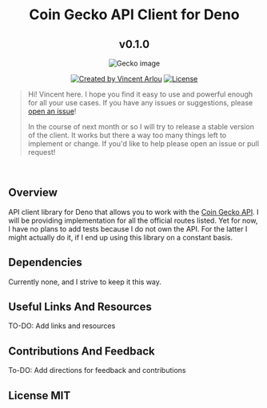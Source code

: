 <div align="center">
	<h1>Coin Gecko API Client for Deno</h1>
	<h2>v0.1.0</h2>
</div>

<p align="center">
  <img src="https://usethebitcoin.com/wp-content/uploads/2018/03/CoinGecko.png" alt="Gecko image"/>
</p>

<p align="center">
<a href="https://vincentarlou.com" rel="nofollow"><img src="https://img.shields.io/badge/created%20by-@vinclou-4BBAAB.svg" alt="Created by Vincent Arlou"></a>
<a href="https://opensource.org/licenses/MIT" rel="nofollow"><img src="https://img.shields.io/github/license/vinclou/coingecko-deno-client" alt="License"></a>
</p>

> Hi! Vincent here. I hope you find it easy to use and powerful enough for all your use cases. If you have any issues or suggestions, please [open an issue](https://github.com/vinclou/coingecko-deno-client/issues/new)!
>
> In the course of next month or so I will try to release a stable version of the client.
> It works but there a way too many things left to implement or change. If you'd like to help
> please open an issue or pull request!

<br/>

## Overview

API client library for Deno that allows you to work with the [Coin Gecko API](https://www.coingecko.com/en/api/documentation). I will be providing implementation for all the official routes listed. Yet for now, I have no plans to add tests because I do not own the API. For the latter I might actually do it, if I end up using this library on a constant basis.

## Dependencies

Currently none, and I strive to keep it this way.

## Useful Links And Resources

TO-DO: Add links and resources

## Contributions And Feedback

To-DO: Add directions for feedback and contributions

## License MIT
